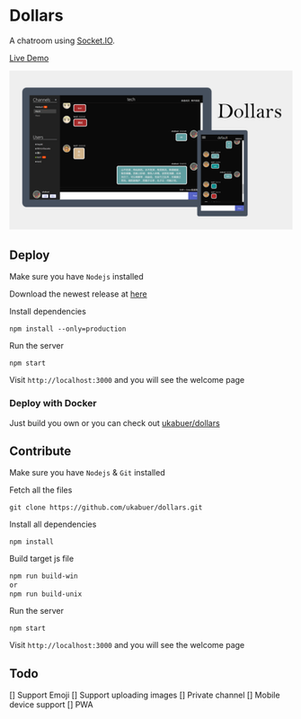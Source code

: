 # Dollars
A chatroom using [Socket.IO](https://socket.io).

[Live Demo](https://dollars.arukascloud.io)

![screenshot](./screenshots/screenshot.png)

## Deploy
Make sure you have `Nodejs` installed

Download the newest release at [here](https://github.com/ukabuer/dollars/releases/latest)

Install dependencies
```
npm install --only=production
```

Run the server
```
npm start
```

Visit `http://localhost:3000` and you will see the welcome page

### Deploy with Docker
Just build you own or you can check out [ukabuer/dollars](https://hub.docker.com/r/ukabuer/dollars/)

## Contribute
Make sure you have `Nodejs` & `Git` installed

Fetch all the files
```
git clone https://github.com/ukabuer/dollars.git
```

Install all dependencies
```
npm install
```

Build target js file
```
npm run build-win
or
npm run build-unix
```

Run the server
```
npm start
```

Visit `http://localhost:3000` and you will see the welcome page

## Todo
[] Support Emoji
[] Support uploading images
[] Private channel
[] Mobile device support
[] PWA